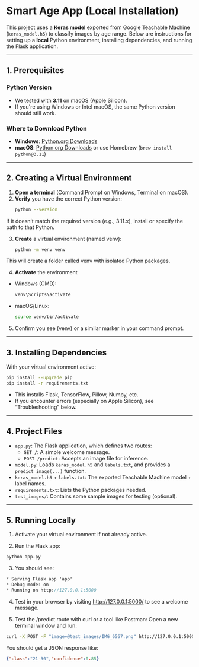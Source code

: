 # Smart Age App (Local Installation)

This project uses a **Keras model** exported from Google Teachable Machine (`keras_model.h5`) to classify images by age range. Below are instructions for setting up a **local** Python environment, installing dependencies, and running the Flask application.

---

## 1. Prerequisites

### Python Version
- We tested with **3.11** on macOS (Apple Silicon).  
- If you're using Windows or Intel macOS, the same Python version should still work.

### Where to Download Python
- **Windows**: [Python.org Downloads](https://www.python.org/downloads/windows/)  
- **macOS**: [Python.org Downloads](https://www.python.org/downloads/macos/) or use Homebrew (`brew install python@3.11`)  

---

## 2. Creating a Virtual Environment

1. **Open a terminal** (Command Prompt on Windows, Terminal on macOS).
2. **Verify** you have the correct Python version:
   ```bash
   python --version
If it doesn’t match the required version (e.g., 3.11.x), install or specify the path to that Python.

3. **Create** a virtual environment (named venv):
   ```bash
   python -m venv venv
This will create a folder called venv with isolated Python packages.

4. **Activate** the environment
- Windows (CMD):
  ```bat
  venv\Scripts\activate

- macOS/Linux:
  ```bash
  source venv/bin/activate

5. Confirm you see (venv) or a similar marker in your command prompt.

---

## 3. Installing Dependencies 

With your virtual environment active:
  ```bash
pip install --upgrade pip
pip install -r requirements.txt
```
- This installs Flask, TensorFlow, Pillow, Numpy, etc.
- If you encounter errors (especially on Apple Silicon), see “Troubleshooting” below.

---

## 4. Project Files 
- `app.py`: The Flask application, which defines two routes:
  - `GET /`: A simple welcome message.
  - `POST /predict`: Accepts an image file for inference.
- `model.py`: Loads `keras_model.h5` and `labels.txt`, and provides a `predict_image(...)` function.
- `keras_model.h5` + `labels.txt`: The exported Teachable Machine model + label names.
- `requirements.txt`: Lists the Python packages needed.
- `test_images/`: Contains some sample images for testing (optional).

--- 

## 5. Running Locally 

1. Activate your virtual environment if not already active.

2. Run the Flask app:
```bash
python app.py
```

3. You should see:
```csharp
* Serving Flask app 'app'
* Debug mode: on
* Running on http://127.0.0.1:5000
```

4. Test in your browser by visiting http://127.0.0.1:5000/ to see a welcome message.

5. Test the /predict route with curl or a tool like Postman:
Open a new terminal window and run:
```bash
curl -X POST -F "image=@test_images/IMG_6567.png" http://127.0.0.1:5000/predict
```
You should get a JSON response like:
```json
{"class":"21-30","confidence":0.85}
```
